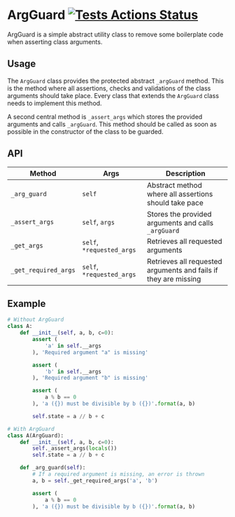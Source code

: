 # ArgGuard [![Tests Actions Status](https://github.com/gcascio/arg-guard/workflows/Tests/badge.svg)](https://github.com/gcascio/arg-guard/actions)

ArgGuard is a simple abstract utility class to remove some boilerplate code when asserting class arguments.

## Usage

The `ArgGuard` class provides the protected abstract `_argGuard` method. This is the method where all assertions, checks and validations of the class arguments should take place. Every class that extends the `ArgGuard` class needs to implement this method.

A second central method is `_assert_args` which stores the provided arguments and calls `_argGuard`. This method should be called as soon as possible in the constructor of the class to be guarded.

## API

| Method               | Args                       | Description                                                      |
|----------------------|----------------------------|------------------------------------------------------------------|
| `_arg_guard`         | `self`                     | Abstract method where all assertions should take pace            |
| `_assert_args`       | `self`, `args`             | Stores the provided arguments and calls `_argGuard`              |
| `_get_args`          | `self`, `*requested_args`  | Retrieves all requested arguments                                |
| `_get_required_args` | `self`, `*requested_args`  | Retrieves all requested arguments and fails if they are missing  |

## Example

```python
# Without ArgGuard
class A:
    def __init__(self, a, b, c=0):
        assert (
            'a' in self.__args
        ), 'Required argument "a" is missing'

        assert (
            'b' in self.__args
        ), 'Required argument "b" is missing'

        assert (
            a % b == 0
        ), 'a ({}) must be divisible by b ({})'.format(a, b)

        self.state = a // b + c

# With ArgGuard
class A(ArgGuard):
    def __init__(self, a, b, c=0):
        self._assert_args(locals())
        self.state = a // b + c

    def _arg_guard(self):
        # If a required argument is missing, an error is thrown
        a, b = self._get_required_args('a', 'b')

        assert (
            a % b == 0
        ), 'a ({}) must be divisible by b ({})'.format(a, b)
```